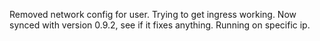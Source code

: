 Removed network config for user.  Trying to get ingress working.  Now synced with version 0.9.2, see if it fixes anything.  Running on specific ip.
